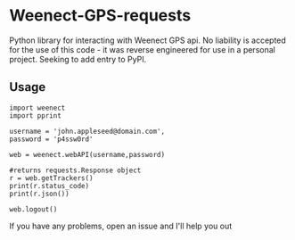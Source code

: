 # Weenect-GPS-requests

Python library for interacting with Weenect GPS api. No liability is accepted for the use of this code - it was reverse engineered for use in a personal project. Seeking to add entry to PyPI.

## Usage
```
import weenect
import pprint

username = 'john.appleseed@domain.com',
password = 'p4ssw0rd'

web = weenect.webAPI(username,password)

#returns requests.Response object
r = web.getTrackers()
print(r.status_code)
print(r.json())

web.logout()
```

If you have any problems, open an issue and I'll help you out
